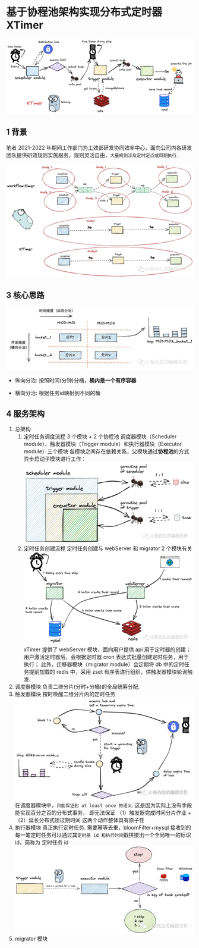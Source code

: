 # 基于协程池架构实现分布式定时器 XTimer

![alt text](common/img/xtimer1.png)

## 1 背景

笔者 2021-2022 年期间工作部门为工效部研发协同效率中心，面向公司内各研发团队提供研效规则实施服务，规则灵活自由，`大量规则涉及定时定点或周期执行.`

![alt text](image.png)

## 3 核心思路

![alt text](image-1.png)

- 纵向分治: 按照时间(分钟)分桶，**桶内是一个有序容器**

- 横向分治: 根据任务id映射到不同的桶

## 4 服务架构

1. 总架构
   1. 定时任务调度流程
      3 个模块 + 2 个协程池
      调度器模块（Scheduler module）、触发器模块（Trigger module）和执行器模块（Executor module）三个模块
      各模块之间存在依赖关系，父模块通过**协程池**的方式异步启动子模块进行工作：
      ![alt text](image-2.png)
   2. 定时任务创建流程
      定时任务创建与 webServer 和 migrator 2 个模块有关
      ![alt text](image-3.png)
      xTimer 提供了 webServer 模块，面向用户提供 api 用于定时器的创建；
      用户激活定时器后，会根据定时器 cron 表达式批量创建定时任务，用于执行；
      此外，迁移器模块（migrator module）会定期将 db 中的定时任务提前加载的 redis 中，采用 zset 有序表进行组织，供触发器模块轮询触发.
2. 调度器模块
   负责二维分片(分时+分桶)的全局统筹分配.
3. 触发器模块
   按时唤醒二维分片内的定时任务
   ![alt text](image-4.png)
   在调度器模块中，`只能保证到 at least once 的语义`. 这是因为实际上没有手段能实现百分之百的分布式事务，
   即无法保证 （1）触发器完成时间分片作业 + （2）延长分布式锁过期时间 这两个动作整体具有原子性
4. 执行器模块
   真正执行定时任务.
   需要幂等去重，bloomFilter+mysql
   接收到的每一笔定时任务可以通过其`定时器 id 和执行时间`戳拼接出一个全局唯一的标识 id，简称为 定时任务 id
   ![alt text](image-5.png)
5. migrator 模块

